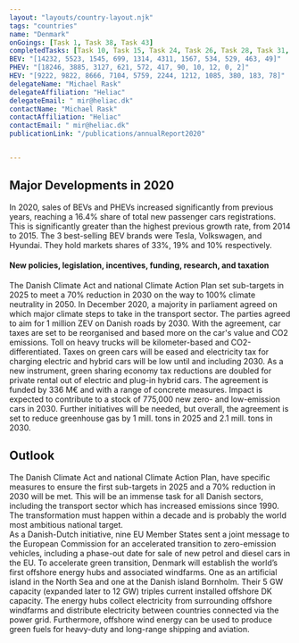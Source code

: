 ```yaml
---
layout: "layouts/country-layout.njk"
tags: "countries"
name: "Denmark"
onGoings: [Task 1, Task 38, Task 43]
completedTasks: [Task 10, Task 15, Task 24, Task 26, Task 28, Task 31, Task 42]
BEV: "[14232, 5523, 1545, 699, 1314, 4311, 1567, 534, 529, 463, 49]"
PHEV: "[18246, 3885, 3127, 621, 572, 417, 90, 10, 12, 0, 2]"
HEV: "[9222, 9822, 8666, 7104, 5759, 2244, 1212, 1085, 380, 183, 78]"
delegateName: "​Michael Rask"
delegateAffiliation: "Heliac"
delegateEmail: " mir@heliac.dk"
contactName: "Michael Rask"
contactAffiliation: "Heliac"
contactEmail: " mir@heliac.dk"
publicationLink: "/publications/annualReport2020"


---
```

## Major Developments in 2020
In 2020, sales of BEVs and PHEVs increased significantly from previous years, reaching a 16.4% share of total new passenger cars registrations. This is significantly greater than the highest previous growth rate, from 2014 to 2015. The 3 best-selling BEV brands were Tesla, Volkswagen, and Hyundai. They hold markets shares of 33%, 19% and 10% respectively. 
#### New policies, legislation, incentives, funding, research, and taxation 
The Danish Climate Act and national Climate Action Plan set sub-targets in 2025 to meet a 70% reduction in 2030 on the way to 100% climate neutrality in 2050. 
In December 2020, a majority in parliament agreed on which major climate steps to take in the transport sector. The parties agreed to aim for 1 million ZEV on Danish roads by 2030. With the agreement, car taxes are set to be reorganised and based more on the car's value and CO2 emissions. Toll on heavy trucks will be kilometer-based and CO2-differentiated. Taxes on green cars will be eased and electricity tax for charging electric and hybrid cars will be low until and including 2030. As a new instrument, green sharing economy tax reductions are doubled for private rental out of electric and plug-in hybrid cars. 
The agreement is funded by 336 M€ and with a range of concrete measures. Impact is expected to contribute to a stock of 775,000 new zero- and low-emission cars in 2030. Further initiatives will be needed, but overall, the agreement is set to reduce greenhouse gas by 1 mill. tons in 2025 and 2.1 mill. tons in 2030.    
## Outlook   
The Danish Climate Act and national Climate Action Plan, have specific measures to ensure the first sub-targets in 2025 and a 70% reduction in 2030 will be met. This will be an immense task for all Danish sectors, including the transport sector which has increased emissions since 1990. The transformation must happen within a decade and is probably the world most ambitious national target.  
As a Danish-Dutch initiative, nine EU Member States sent a joint message to the European Commission for an accelerated transition to zero-emission vehicles, including a phase-out date for sale of new petrol and diesel cars in the EU.
To accelerate green transition, Denmark will establish the world’s first offshore energy hubs and associated windfarms. One as an artificial island in the North Sea and one at the Danish island Bornholm. Their 5 GW capacity (expanded later to 12 GW) triples current installed offshore DK capacity. The energy hubs collect electricity from surrounding offshore windfarms and distribute electricity between countries connected via the power grid. Furthermore, offshore wind energy can be used to produce green fuels for heavy-duty and long-range shipping and aviation.

